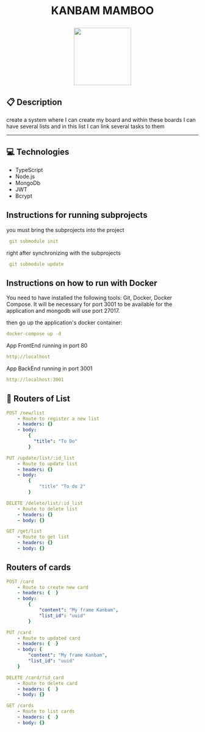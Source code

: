 # <p align = "center"> KANBAM MAMBOO </p>

<p align="center">
   <img src="https://mamboo.co.ao/images/logo/logo-dark.png" width="150"/>
</p>

## :clipboard: Description

create a system where I can create my board and within these boards I can have several lists and in this list I can link several tasks to them

---

## :computer: Technologies

- TypeScript
- Node.js
- MongoDb
- JWT
- Bcrypt

## Instructions for running subprojects

<p>
 you must bring the subprojects into the project
</p>

```yml
 git submodule init
```

<p>
  right after synchronizing with the subprojects
</p>

```yml
 git submodule update
```

## Instructions on how to run with Docker

<p>
  You need to have installed the following tools: Git, Docker, Docker Compose. It will be necessary for port 3001 to be available for the application and mongodb will use port 27017.
</p>


<p>
 then go up the application's docker container:
</p>

```yml
docker-compose up -d
```

<p>
 App FrontEnd running in port 80 
</p>

```yml
http://localhost
```

<p>
 App BackEnd running in port 3001
</p>

```yml
http://localhost:3001
```


## :rocket: Routers of List

```yml
POST /new/list
    - Route to register a new list
    - headers: {}
    - body:
        {
          "title": "To Do"
        }
```

```yml
PUT /update/list/:id_list
    - Route to update list
    - headers: {}
    - body:
        {
            "title" "To do 2"
        }
```

```yml
DELETE /delete/list/:id_list
    - Route to delete list
    - headers: {}
    - body: {}
```

```yml
GET /get/list
    - Route to get list
    - headers: {}
    - body: {}
```

## Routers of cards

```yml
POST /card
    - Route to create new card
    - headers: {  }
    - body:
        {
            "content": "My frame Kanbam",
            "list_id": "uuid"
        }
```

```yml
PUT /card 
    - Route to updated card
    - headers: {  }
    - body: {
        "content": "My frame Kanbam",
        "list_id": "uuid"
    }
```

```yml
DELETE /card/?id_card
    - Route to delete card
    - headers: {  }
    - body: {}
```

```yml
GET /cards
    - Route to list cards
    - headers: {  }
    - body: {}
```
